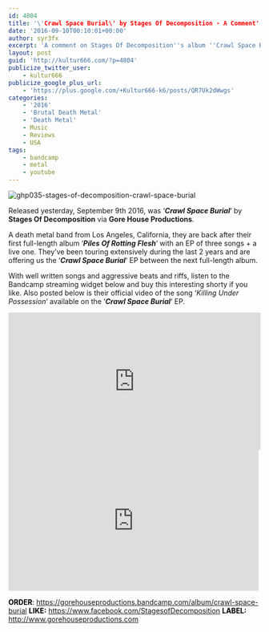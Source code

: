 ```yaml
---
id: 4804
title: '\'Crawl Space Burial\' by Stages Of Decomposition - A Comment'
date: '2016-09-10T00:10:01+00:00'
author: syr3fx
excerpt: 'A comment on Stages Of Decomposition''s album ''Crawl Space Burial'' (2016).'
layout: post
guid: 'http://kultur666.com/?p=4804'
publicize_twitter_user:
    - kultur666
publicize_google_plus_url:
    - 'https://plus.google.com/+Kultur666-k6/posts/QR7Uk2dWwgs'
categories:
    - '2016'
    - 'Brutal Death Metal'
    - 'Death Metal'
    - Music
    - Reviews
    - USA
tags:
    - bandcamp
    - metal
    - youtube
---
```


![ghp035-stages-of-decomposition-crawl-space-burial](http://localhost:8080/wp-content/uploads/2016/09/ghp035-stages-of-decomposition-crawl-space-burial.jpg?w=680)

Released yesterday, September 9th 2016, was ‘***Crawl Space Burial***‘ by **Stages Of Decomposition** via **Gore House Productions**.

A death metal band from Los Angeles, California, they are back after their first full-length album ‘***Piles Of Rotting Flesh***‘ with an EP of three songs + a live one. They’ve been touring extensively during the last 2 years and are offering us the ‘***Crawl Space Burial***‘ EP between the next full-length album.

With well written songs and aggressive beats and riffs, listen to the Bandcamp streaming widget below and buy this interesting shorty if you like. Also posted below is their official video of the song ‘*Killing Under Possession*‘ available on the ‘***Crawl Space Burial***‘ EP.

<iframe style="border: 0; width: 100%; height: 274px;" src="https://bandcamp.com/EmbeddedPlayer/album=2558535856/size=large/bgcol=333333/linkcol=e99708/tracklist=false/transparent=true/" seamless></iframe>

<iframe allow="accelerometer; autoplay; clipboard-write; encrypted-media; gyroscope; picture-in-picture; web-share" allowfullscreen="" frameborder="0" height="281" loading="lazy" src="https://www.youtube.com/embed/5ZqH2fBi3yM?feature=oembed" title="Stages of Decomposition - Killing Under Possession (Official Music Video)" width="500"></iframe>

<span style="color:#000000;">**ORDER**: <https://gorehouseproductions.bandcamp.com/album/crawl-space-burial></span>
<span style="color:#000000;">**LIKE:** </span><https://www.facebook.com/StagesofDecomposition>
<span style="color:#000000;">**LABEL:** </span><http://www.gorehouseproductions.com>